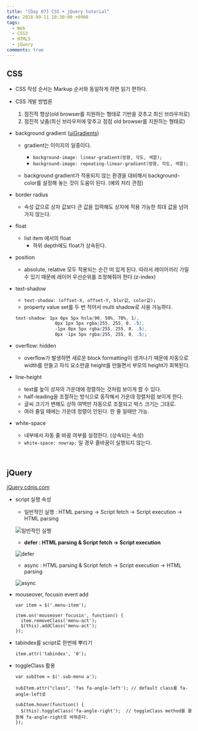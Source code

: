 ```yaml
---
title: "[Day 07] CSS + jQuery tutorial"
date: 2018-09-11 10:30:00 +0900
tags:
  - Web
  - CSS3
  - HTML5
  - jQuery
comments: true
---
```


## CSS

- CSS 작성 순서는 Markup 순서와 동일하게 하면 읽기 편하다.

- CSS 개발 방법론

  1. 점진적 향상(old browser를 지원하는 형태로 기반을 갖추고 최신 브라우저로)
  2. 점진적 낮춤(최신 브라우저에 맞추고 점점 old browser를 지원하는 형태로)

- background gradient ([uiGradients](https://uigradients.com/))

  - gradient는 이미지의 일종이다.
    - `background-image: linear-gradient(방향, 각도, 색깔);`
    - `background-image: repeating-linear-gradient(방향, 각도, 색깔);`

  - background gradient가 적용되지 않는 환경을 대비해서 background-color를 설정해 놓는 것이 도움이 된다. (예외 처리 관점)

- border radius

  - 속성 값으로 상자 값보다 큰 값을 입력해도 상자에 적용 가능한 최대 값을 넘어가지 않는다.

- float

  - list item 에서의 float
    - 하위 depth에도 float가 상속된다.

- position

  - absolute, relative 모두 적용되는 순간 떠 있게 된다. 따라서 레이어끼리 가릴 수 있기 때문에 레이어 우선순위를 조정해줘야 한다.(z-index)

- text-shadow

  - `text-shadow: (offset-X, offset-Y, blur값, color값);`
  - property value set를 두 번 적어서 multi shadow로 사용 가능하다.

  ```css
  text-shadow: 1px 0px 5px hsla(90, 50%, 70%, 1), 
                 0px 1px 5px rgba(255, 255, 0, .5),
                 -1px 0px 5px rgba(255, 255, 0, .5),
                 0px -1px 5px rgba(255, 255, 0, .5);
  ```

- overflow: hidden

  - overflow가 발생하면 새로운 block formatting이 생겨나기 때문에 자동으로 width를 만들고 자식 요소만큼 height를 만들면서 부모의 height가 회복된다.

- line-height

  - text를 높이 상자의 가운데에 정렬하는 것처럼 보이게 할 수 있다.
  - half-leading을 조절하는 방식으로 동작해서 가운데 정렬처럼 보이게 한다.
  - 글씨 크기가 변해도 상하 여백만 자동으로 조절되고 박스 크기는 그대로.
  - 여러 줄일 때에는 가운데 정렬이 안된다. 한 줄 일때만 가능.

- white-space

  - 내부에서 자동 줄 바꿈 여부를 설정한다. (상속되는 속성)
  - `white-space: nowrap;` 일 경우 줄바꿈이 실행되지 않는다.

<br/>

## jQuery

[jQuery cdnjs.com](https://cdnjs.com/libraries/jquery/)

- script 실행 속성

  - 일반적인 실행 : HTML parsing -> Script fetch -> Script execution -> HTML parsing

  ![일반적인 실행](https://blog.asamaru.net/res/img/post/2017/05/script-async-defer-1.png)

  - **defer : HTML parsing & Script fetch -> Script execution**

  ![defer](https://blog.asamaru.net/res/img/post/2017/05/script-async-defer-3.png)

  - async : HTML parsing & Script fetch -> Script execution -> HTML parsing

  ![async](https://blog.asamaru.net/res/img/post/2017/05/script-async-defer-2.png)

- mouseover, focusin event add

  ```jquery
  var item = $('.menu-item');
  
  item.on('mouseover focusin', function() {
    item.removeClass('menu-act');
    $(this).addClass('menu-act');
  });
  ```

- tabindex를 script로 한번에 뿌리기

  ```jquery
  item.attr('tabindex', '0');
  ```

- toggleClass 활용

  ```jquery
  var subItem = $('.sub-menu a');
  
  subItem.attr("class", 'fas fa-angle-left'); // default class를 fa-angle-left로
  
  subItem.hover(function() {
    $(this).toggleClass('fa-angle-right');	// toggleClass method를 활용해 fa-angle-right로 바꿔준다.
  });
  ```

